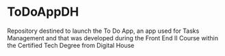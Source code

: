 # ToDoAppDH
Repository destined to launch the To Do App, an app used for Tasks Management and that was developed during the Front End II Course within the Certified Tech Degree from Digital House
